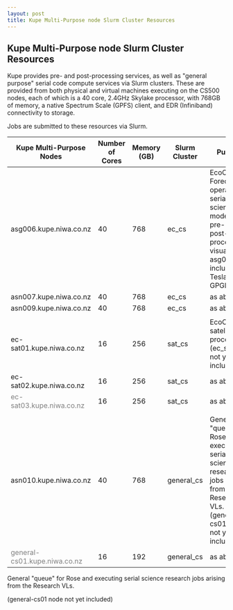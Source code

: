 ```yaml
---
layout: post
title: Kupe Multi-Purpose node Slurm Cluster Resources
---
```


## Kupe Multi-Purpose node Slurm Cluster Resources

Kupe provides pre- and post-processing services, as well as &quot;general purpose&quot; serial code compute services via Slurm clusters. These are provided from both physical and virtual machines executing on the CS500 nodes, each of which is a 40 core, 2.4GHz Skylake processor, with 768GB of memory, a native Spectrum Scale (GPFS) client, and EDR (Infiniband) connectivity to storage.

Jobs are submitted to these resources via Slurm.

| Kupe Multi-Purpose Nodes | Number of Cores | Memory (GB) | Slurm Cluster | Purpose |
| --- | ---| --- | --- | --- |
| asg006.kupe.niwa.co.nz | 40 | 768 | ec\_cs | EcoConnect Forecasting operations, serial science models, pre- and post-processing, visualisation. asg006 includes a Tesla P100 GPGPU.|
| asn007.kupe.niwa.co.nz | 40 | 768 |  ec\_cs | as above|
| asn009.kupe.niwa.co.nz | 40 | 768 |  ec\_cs |as above |
|   |   |   |   |   |
| ec-sat01.kupe.niwa.co.nz | 16 | 256 | sat\_cs | EcoConnect satellite processing (ec\_sat03 not yet included) |
| ec-sat02.kupe.niwa.co.nz | 16 | 256 |sat\_cs |as above|
|<span style="color:gray"> ec-sat03.kupe.niwa.co.nz | 16 | 256 |sat\_cs |as above</span> |
|   |   |   |   |   |
| asn010.kupe.niwa.co.nz | 40 | 768 | general\_cs | General &quot;queue&quot; for Rose and executing serial science research jobs arising from the Research VLs. (general-cs01 node not yet included) |
|<span style="color:gray"> general-cs01.kupe.niwa.co.nz  </span>| 16 | 192 |general\_cs | as above|

General &quot;queue&quot; for Rose and executing serial science research jobs arising from the Research VLs.

(general-cs01 node not yet included)

